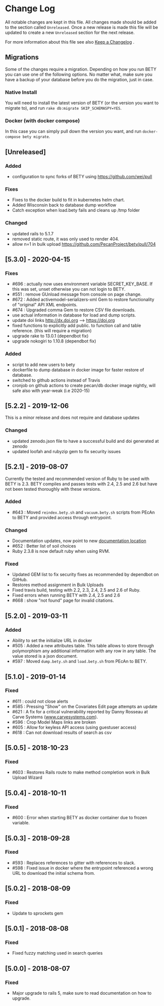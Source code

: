 # Change Log
All notable changes are kept in this file. All changes made should be added to the section called
`Unreleased`. Once a new release is made this file will be updated to create a new `Unreleased`
section for the next release.

For more information about this file see also [Keep a Changelog](http://keepachangelog.com/) .

## Migrations

Some of the changes require a migration. Depending on how you run BETY you can use one of the following options. No matter what, make sure you have a backup of your database before you do the migration, just in case.

### Native Install

You will need to install the latest version of BETY (or the version you want to migrate to), and run `rake db:migrate SKIP_SCHEMASPY=YES`.

### Docker (with docker compose)

In this case you can simply pull down the version you want, and run `docker-compose bety migrate`.

## [Unreleased]

### Added
- configuration to sync forks of BETY using https://github.com/wei/pull

### Fixes
- Fixes to the docker build to fit in kubernetes helm chart.
- Added Wisconsin back to database dump workflow
- Catch exception when load.bety fails and cleans up /tmp folder

### Changed
- updated rails to 5.1.7
- removed static route, it was only used to render 404.
- allow n=1 in bulk upload https://github.com/PecanProject/bety/pull/704

## [5.3.0] - 2020-04-15

### Fixes
- #696 : actually now uses environment variable SECRET_KEY_BASE. If this was set, unset otherwise you can not login to BETY.
- #551 : remove GUnload message from console on page change.
- #672 : Added activemodel-serializers-xml Gem to restore functionality of "original" API XML endpoints.
- #674 : Upgraded comma Gem to restore CSV file downloads.
- use actual information in database for load and dump scripts.
- update doi links http://dx.doi.org --> https://doi.org
- fixed functions to explicitly add public. to function call and table reference. (this will require a migration)
- upgrade rake to 13.0.1 (dependbot fix)
- upgrade nokogiri to 1.10.8 (dependbot fix)

### Added
- script to add new users to bety
- dockerfile to dump database in docker image for faster restore of database.
- switched to github actions instead of Travis
- cronjob on github actions to create pecan/db docker image nightly, will safe also with year-weak (i.e 2020-15)

## [5.2.2] - 2019-12-06

This is a minor release and does not require and database updates

### Changed
- updated zenodo.json file to have a successful build and doi generated at zenodo
- updated loofah and rubyzip gem to fix security issues

## [5.2.1] - 2019-08-07

Currently the tested and recommended version of Ruby to be used with BETY is 2.3. BETY compiles and passes tests with 2.4, 2.5 and 2.6 but have not been tested thoroughly with these versions.

### Added

- #643 : Moved `reindex.bety.sh` and `vacuum.bety.sh` scripts from PEcAn to BETY and provided access through entrypoint. 

### Changed

- Documentation updates, now point to new [documentation location](https://pecanproject.github.io/bety-documentation/index.html)
- #652 : Better list of soil choices
- Ruby 2.3.8 is now default ruby when using RVM.

### Fixed

- Updated GEM list to fix security fixes as recommended by dependbot on GitHub.
- Restores method assignment in Bulk Uploads
- Fixed travis build, testing with 2.2, 2.3, 2.4, 2.5 and 2.6 of Ruby.
- Fixed errors when running BETY with 2.4, 2.5 and 2.6
- #668 : show "not found" page for invalid citations.

## [5.2.0] - 2019-03-11

### Added

- Ability to set the initialize URL in docker
- #505 : Added a new attributes table. This table allows to store through polymorphism any additional information with any row in any table. The value stored is a json document.
- #597 : Moved `dump.bety.sh` and `load.bety.sh` from PEcAn to BETY.

## [5.1.0] - 2019-01-14

### Fixed

- #611 : could not close alerts
- #585 : Pressing "Show" on the Covariates Edit page attempts an update
- #621 : A fix for a critical vulnerability reported by Danny Rosseau at Carve Systems (www.carvesystems.com).
- #596 : Crop Model Maps links are broken
- #605 : Allow for keyless API access (using guestuser access)
- #618 : Can not download results of search as csv

## [5.0.5] - 2018-10-23

### Fixed

- #603 : Restores Rails route to make method completion work in Bulk Upload Wizard

## [5.0.4] - 2018-10-11

### Fixed

- #600 : Error when starting BETY as docker container due to frozen variable.

## [5.0.3] - 2018-09-28

### Fixed

- #593 : Replaces references to gitter with references to slack.
- #598 : Fixed issue in docker where the entrypoint referenced a wrong URL to download the initial schema from.

## [5.0.2] - 2018-08-09

### Fixed
- Update to sprockets gem

## [5.0.1] - 2018-08-08

### Fixed
- Fixed fuzzy matching used in search queries

## [5.0.0] - 2018-08-07

### Fixed
- Major upgrade to rails 5, make sure to read documentation on how to upgrade.
